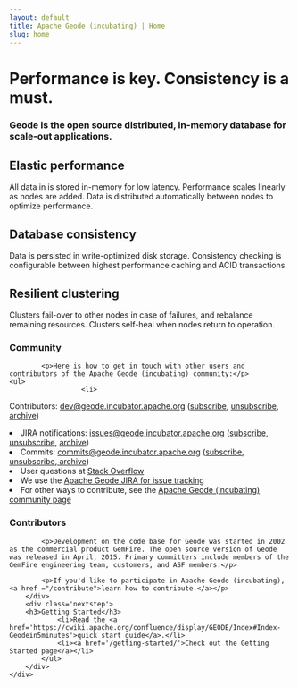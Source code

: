 ```yaml
---
layout: default
title: Apache Geode (incubating) | Home
slug: home
---
```


<div class='billboard-home'>
	<div class='inner'>
		<h1>Performance is key. Consistency is a must.</h1>
		<div class='intro'><h3>Geode is the open source distributed, in-memory database for scale-out applications.</h3></div>
	</div>
</div>

<div class='benefits'>
	<div class='container'>
		<div class='benefit'>
			<h2>Elastic performance</h2>
			<p>All data in is stored in-memory for low latency. Performance scales linearly as nodes are added. Data is distributed automatically between nodes to optimize performance.</p>
		</div>
		<div class='benefit'>
			<h2>Database consistency</h2>
			<p>Data is persisted in write-optimized disk storage. Consistency checking is configurable between highest performance caching and ACID transactions.</p>
		</div>
		<div class='benefit'>
			<h2>Resilient clustering</h2>
			<p>Clusters fail-over to other nodes in case of failures, and rebalance remaining resources. Clusters self-heal when nodes return to operation.</p>
		</div>
	</div>
</div>



<div class='nextsteps'>
	<div class='container'>
		<div class='nextstep'>
			<h3>Community</h3>

			<p>Here is how to get in touch with other users and contributors of the Apache Geode (incubating) community:</p>
	<ul>
			          <li>
Contributors: <a href="http://mail-archives.apache.org/mod_mbox/incubator-geode-dev/">dev@geode.incubator.apache.org</a>
                            (<a href="mailto:dev-subscribe@geode.incubator.apache.org">subscribe</a>,
                            <a href="mailto:dev-unsubscribe@geode.incubator.apache.org"> unsubscribe</a>, <a href="http://mail-archives.apache.org/mod_mbox/incubator-geode-dev/"> archive</a>)
                        </li>
                        <li>
JIRA notifications: <a href="http://mail-archives.apache.org/mod_mbox/incubator-geode-issues/">issues@geode.incubator.apache.org</a>
                            (<a href="mailto:issues-subscribe@geode.incubator.apache.org">subscribe</a>, 
                            <a href="mailto:issues-unsubscribe@geode.incubator.apache.org"> unsubscribe</a>, <a href="http://mail-archives.apache.org/mod_mbox/incubator-geode-issues/"> archive</a>)
                        </li>
                        <li>
Commits: <a href="http://mail-archives.apache.org/mod_mbox/incubator-geode-commits/">commits@geode.incubator.apache.org</a>
                            (<a href="mailto:commits-subscribe@geode.incubator.apache.org">subscribe</a>, <a href="mailto:commits-unsubscribe@geode.incubator.apache.org"> unsubscribe</a>,<a href="http://mail-archives.apache.org/mod_mbox/incubator-geode-commits/"> archive</a>)
                        </li>
			<li>User questions at <a href="http://stackoverflow.com/questions/tagged/geode+or+gemfire" target="_blank">Stack Overflow</a></li>
			<li>We use the <a href="https://issues.apache.org/jira/browse/GEODE" target="_blank">Apache Geode JIRA for issue tracking</a></li>
			<li>For other ways to contribute, see the <a href="/community/">Apache Geode (incubating) community page</a></li>
			</ul>
                </div>
		<div class='nextstep'>
	    <h3>Contributors</h3>
			
			<p>Development on the code base for Geode was started in 2002 as the commercial product GemFire. The open source version of Geode was released in April, 2015. Primary committers include members of the GemFire engineering team, customers, and ASF members.</p>

			<p>If you'd like to participate in Apache Geode (incubating), <a href ="/contribute">learn how to contribute.</a></p>
		</div>
		<div class='nextstep'>
	    <h3>Getting Started</h3>
				<li>Read the <a href='https://cwiki.apache.org/confluence/display/GEODE/Index#Index-Geodein5minutes'>quick start guide</a>.</li>
				<li><a href='/getting-started/'>Check out the Getting Started page</a></li>
			</ul>
		</div>
	</div>
</div>
